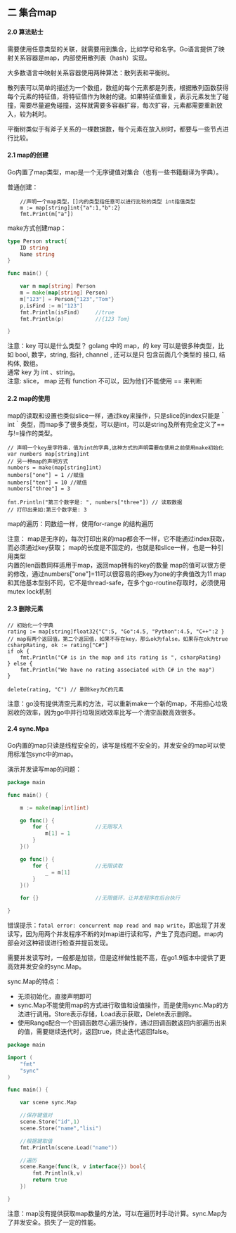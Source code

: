 ## 二 集合map

#### 2.0 算法贴士

需要使用任意类型的关联，就需要用到集合，比如学号和名字。Go语言提供了映射关系容器是map，内部使用散列表（hash）实现。  

大多数语言中映射关系容器使用两种算法：散列表和平衡树。  

散列表可以简单的描述为一个数组，数组的每个元素都是列表，根据散列函数获得每个元素的特征值，将特征值作为映射的键。如果特征值重复，表示元素发生了碰撞，需要尽量避免碰撞，这样就需要多容器扩容，每次扩容，元素都需要重新放入，较为耗时。  

平衡树类似于有斧子关系的一棵数据数，每个元素在放入树时，都要与一些节点进行比较。

#### 2.1 map的创建

Go内置了map类型，map是一个无序键值对集合（也有一些书籍翻译为字典）。  

普通创建：
```
	//声明一个map类型，[]内的类型指任意可以进行比较的类型 int指值类型
	m := map[string]int{"a":1,"b":2}
	fmt.Print(m["a"])
```

make方式创建map：
```go
type Person struct{
	ID string
	Name string
}

func main() {

	var m map[string] Person				
	m = make(map[string] Person)
	m["123"] = Person{"123","Tom"}
	p,isFind := m["123"]
	fmt.Println(isFind)		//true
	fmt.Println(p)			//{123 Tom}

}
```

注意：key 可以是什么类型？
golang 中的 map，的 key 可以是很多种类型，比如 bool, 数字，string, 指针, channel , 还可以是只 包含前面几个类型的 接口, 结构体, 数组。  
通常 key 为 int 、string。  
注意: slice， map 还有 function 不可以，因为他们不能使用 == 来判断

#### 2.2 map的使用

map的读取和设置也类似slice一样，通过key来操作，只是slice的index只能是｀int｀类型，而map多了很多类型，可以是int，可以是string及所有完全定义了==与!=操作的类型。
```
// 声明一个key是字符串，值为int的字典,这种方式的声明需要在使用之前使用make初始化
var numbers map[string]int
// 另一种map的声明方式
numbers = make(map[string]int)
numbers["one"] = 1 //赋值
numbers["ten"] = 10 //赋值
numbers["three"] = 3

fmt.Println("第三个数字是: ", numbers["three"]) // 读取数据
// 打印出来如:第三个数字是: 3
```
map的遍历：同数组一样，使用for-range 的结构遍历  

注意：
map是无序的，每次打印出来的map都会不一样，它不能通过index获取，而必须通过key获取；
map的长度是不固定的，也就是和slice一样，也是一种引用类型	
内置的len函数同样适用于map，返回map拥有的key的数量
map的值可以很方便的修改，通过numbers["one"]=11可以很容易的把key为one的字典值改为11
map和其他基本型别不同，它不是thread-safe，在多个go-routine存取时，必须使用mutex lock机制

#### 2.3 删除元素
```
// 初始化一个字典
rating := map[string]float32{"C":5, "Go":4.5, "Python":4.5, "C++":2 }
// map有两个返回值，第二个返回值，如果不存在key，那么ok为false，如果存在ok为true
csharpRating, ok := rating["C#"]
if ok {
    fmt.Println("C# is in the map and its rating is ", csharpRating)
} else {
    fmt.Println("We have no rating associated with C# in the map")
}

delete(rating, "C") // 删除key为C的元素
```

注意：go没有提供清空元素的方法，可以重新make一个新的map，不用担心垃圾回收的效率，因为go中并行垃圾回收效率比写一个清空函数高效很多。

#### 2.4 sync.Mpa

Go内置的map只读是线程安全的，读写是线程不安全的，并发安全的map可以使用标准包sync中的map。 

演示并发读写map的问题：
```go
package main

func main() {

	m := make(map[int]int)

	go func() {			
		for {				//无限写入
			m[1] = 1
		}
	}()

	go func() {
		for {				//无限读取
			_ = m[1]
		}
	}()

	for {}					//无限循环，让并发程序在后台执行

}
```

错误提示：`fatal error: concurrent map read and map write`，即出现了并发读写，因为用两个并发程序不断的对map进行读和写，产生了竞态问题。map内部会对这种错误进行检查并提前发现。  

需要并发读写时，一般都是加锁，但是这样做性能不高，在go1.9版本中提供了更高效并发安全的sync.Map。  

sync.Map的特点：
- 无须初始化，直接声明即可
- sync.Map不能使用map的方式进行取值和设值操作，而是使用sync.Map的方法进行调用。Store表示存储，Load表示获取，Delete表示删除。 
- 使用Range配合一个回调函数尽心遍历操作，通过回调函数返回内部遍历出来的值，需要继续迭代时，返回true，终止迭代返回false。

```go
package main

import (
	"fmt"
	"sync"
)

func main() {

	var scene sync.Map

	//保存键值对
	scene.Store("id",1)
	scene.Store("name","lisi")

	//根据键取值
	fmt.Println(scene.Load("name"))			

	//遍历
	scene.Range(func(k, v interface{}) bool{
		fmt.Println(k,v)
		return true
	})

}
```

注意：map没有提供获取map数量的方法，可以在遍历时手动计算。sync.Map为了并发安全。损失了一定的性能。


